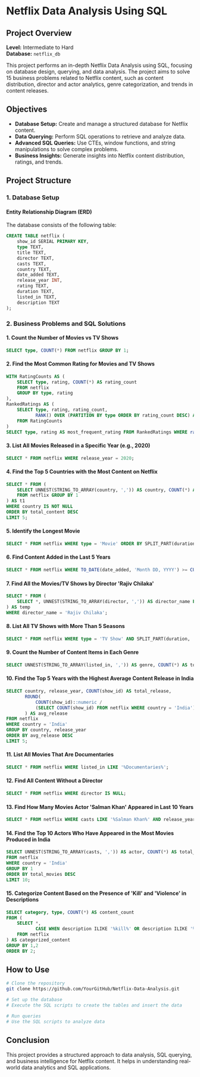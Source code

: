 # Netflix Data Analysis Using SQL

## Project Overview

**Level:** Intermediate to Hard  
**Database:** `netflix_db`

This project performs an in-depth Netflix Data Analysis using SQL, focusing on database design, querying, and data analysis. The project aims to solve 15 business problems related to Netflix content, such as content distribution, director and actor analytics, genre categorization, and trends in content releases.

## Objectives

- **Database Setup:** Create and manage a structured database for Netflix content.
- **Data Querying:** Perform SQL operations to retrieve and analyze data.
- **Advanced SQL Queries:** Use CTEs, window functions, and string manipulations to solve complex problems.
- **Business Insights:** Generate insights into Netflix content distribution, ratings, and trends.

## Project Structure

### 1. Database Setup

#### Entity Relationship Diagram (ERD)

The database consists of the following table:

```sql
CREATE TABLE netflix (
    show_id SERIAL PRIMARY KEY,
    type TEXT,
    title TEXT,
    director TEXT,
    casts TEXT,
    country TEXT,
    date_added TEXT,
    release_year INT,
    rating TEXT,
    duration TEXT,
    listed_in TEXT,
    description TEXT
);
```

### 2. Business Problems and SQL Solutions

#### 1. Count the Number of Movies vs TV Shows
```sql
SELECT type, COUNT(*) FROM netflix GROUP BY 1;
```

#### 2. Find the Most Common Rating for Movies and TV Shows
```sql
WITH RatingCounts AS (
    SELECT type, rating, COUNT(*) AS rating_count
    FROM netflix
    GROUP BY type, rating
),
RankedRatings AS (
    SELECT type, rating, rating_count,
           RANK() OVER (PARTITION BY type ORDER BY rating_count DESC) AS rank
    FROM RatingCounts
)
SELECT type, rating AS most_frequent_rating FROM RankedRatings WHERE rank = 1;
```

#### 3. List All Movies Released in a Specific Year (e.g., 2020)
```sql
SELECT * FROM netflix WHERE release_year = 2020;
```

#### 4. Find the Top 5 Countries with the Most Content on Netflix
```sql
SELECT * FROM (
    SELECT UNNEST(STRING_TO_ARRAY(country, ',')) AS country, COUNT(*) AS total_content
    FROM netflix GROUP BY 1
) AS t1
WHERE country IS NOT NULL
ORDER BY total_content DESC
LIMIT 5;
```

#### 5. Identify the Longest Movie
```sql
SELECT * FROM netflix WHERE type = 'Movie' ORDER BY SPLIT_PART(duration, ' ', 1)::INT DESC;
```

#### 6. Find Content Added in the Last 5 Years
```sql
SELECT * FROM netflix WHERE TO_DATE(date_added, 'Month DD, YYYY') >= CURRENT_DATE - INTERVAL '5 years';
```

#### 7. Find All the Movies/TV Shows by Director 'Rajiv Chilaka'
```sql
SELECT * FROM (
    SELECT *, UNNEST(STRING_TO_ARRAY(director, ',')) AS director_name FROM netflix
) AS temp
WHERE director_name = 'Rajiv Chilaka';
```

#### 8. List All TV Shows with More Than 5 Seasons
```sql
SELECT * FROM netflix WHERE type = 'TV Show' AND SPLIT_PART(duration, ' ', 1)::INT > 5;
```

#### 9. Count the Number of Content Items in Each Genre
```sql
SELECT UNNEST(STRING_TO_ARRAY(listed_in, ',')) AS genre, COUNT(*) AS total_content FROM netflix GROUP BY 1;
```

#### 10. Find the Top 5 Years with the Highest Average Content Release in India
```sql
SELECT country, release_year, COUNT(show_id) AS total_release,
       ROUND(
           COUNT(show_id)::numeric /
           (SELECT COUNT(show_id) FROM netflix WHERE country = 'India')::numeric * 100, 2
       ) AS avg_release
FROM netflix
WHERE country = 'India'
GROUP BY country, release_year
ORDER BY avg_release DESC
LIMIT 5;
```

#### 11. List All Movies That Are Documentaries
```sql
SELECT * FROM netflix WHERE listed_in LIKE '%Documentaries%';
```

#### 12. Find All Content Without a Director
```sql
SELECT * FROM netflix WHERE director IS NULL;
```

#### 13. Find How Many Movies Actor 'Salman Khan' Appeared in Last 10 Years
```sql
SELECT * FROM netflix WHERE casts LIKE '%Salman Khan%' AND release_year > EXTRACT(YEAR FROM CURRENT_DATE) - 10;
```

#### 14. Find the Top 10 Actors Who Have Appeared in the Most Movies Produced in India
```sql
SELECT UNNEST(STRING_TO_ARRAY(casts, ',')) AS actor, COUNT(*) AS total_movies
FROM netflix
WHERE country = 'India'
GROUP BY 1
ORDER BY total_movies DESC
LIMIT 10;
```

#### 15. Categorize Content Based on the Presence of 'Kill' and 'Violence' in Descriptions
```sql
SELECT category, type, COUNT(*) AS content_count
FROM (
    SELECT *,
           CASE WHEN description ILIKE '%kill%' OR description ILIKE '%violence%' THEN 'Bad' ELSE 'Good' END AS category
    FROM netflix
) AS categorized_content
GROUP BY 1,2
ORDER BY 2;
```

## How to Use

```sh
# Clone the repository
git clone https://github.com/YourGitHub/Netflix-Data-Analysis.git

# Set up the database
# Execute the SQL scripts to create the tables and insert the data

# Run queries
# Use the SQL scripts to analyze data
```

## Conclusion

This project provides a structured approach to data analysis, SQL querying, and business intelligence for Netflix content. It helps in understanding real-world data analytics and SQL applications.

